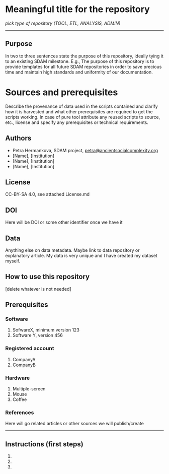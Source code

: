 # Meaningful title for the repository
*pick type of repository (TOOL, ETL, ANALYSIS, ADMIN)*

---

## Purpose
In two to three sentences state the purpose of this repository, ideally tying it to an existing SDAM milestone. E.g., The purpose of this repository is to provide templates for all future SDAM repositories in order to save precious time and maintain high standards and uniformity of our documentation.

# Sources and prerequisites
Describe the provenance of data used in the scripts contained and clarify how it is harvested and what other prerequisites are required to get the scripts working. In case of pure tool attribute any reused scripts to source, etc., license and specify any prerequisites or technical requirements.

## Authors
* Petra Hermankova, SDAM project, petra@ancientsocialcomplexity.org
* [Name], [Institution]
* [Name], [Institution]
* [Name], [Institution]

## License
CC-BY-SA 4.0, see attached License.md

## DOI
Here will be DOI or some other identifier once we have it

## Data
Anything else on data metadata. Maybe link to data repository or explanatory article. My data is very unique and I have created my dataset myself.

## How to use this repository
[delete whatever is not needed]

## Prerequisites

### Software

1. SofwareX, minimum version 123
1. Software Y, version 456

### Registered account

1. CompanyA
1. CompanyB

### Hardware

1. Multiple-screen
1. Mouse
1. Coffee

### References

Here will go related articles or other sources we will publish/create

---
## Instructions (first steps)
1.
1.
1.
